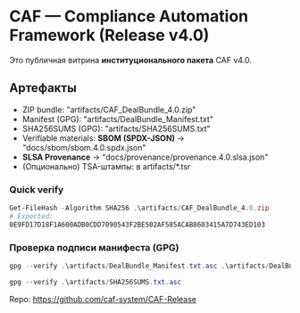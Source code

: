 # CAF — Compliance Automation Framework (Release v4.0)

Это публичная витрина **институционального пакета** CAF v4.0.

## Артефакты
- ZIP bundle: "artifacts/CAF_DealBundle_4.0.zip"
- Manifest (GPG): "artifacts/DealBundle_Manifest.txt"
- SHA256SUMS (GPG): "artifacts/SHA256SUMS.txt"
- Verifiable materials: **SBOM (SPDX-JSON)** → "docs/sbom/sbom.4.0.spdx.json"
- **SLSA Provenance** → "docs/provenance/provenance.4.0.slsa.json"
- (Опционально) TSA-штампы: в artifacts/*.tsr

### Quick verify
```powershell
Get-FileHash -Algorithm SHA256 .\artifacts/CAF_DealBundle_4.0.zip
# Expected:
0E9FD17D18F1A600ADB0CDD7090543F2BE502AF585ACAB8603415A7D743ED103
```

### Проверка подписи манифеста (GPG)
```powershell
gpg --verify .\artifacts/DealBundle_Manifest.txt.asc .\artifacts/DealBundle_Manifest.txt
```
```powershell
gpg --verify .\artifacts/SHA256SUMS.txt.asc
```

Repo: https://github.com/caf-system/CAF-Release

